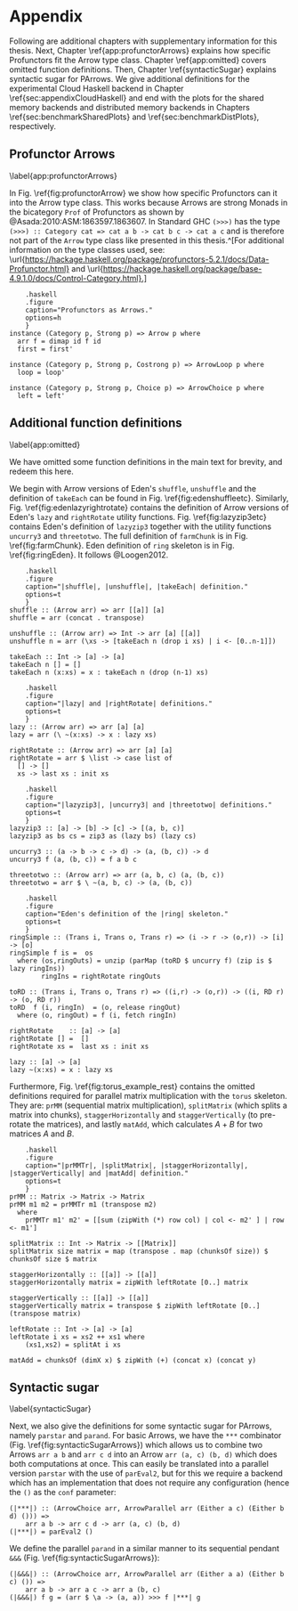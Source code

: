 # Appendix

Following are additional chapters with supplementary information for this thesis. Next, Chapter \ref{app:profunctorArrows}
explains how specific Profunctors fit the Arrow type class. Chapter \ref{app:omitted}
covers omitted function definitions. Then, Chapter \ref{syntacticSugar} explains syntactic
sugar for PArrows. We give additional definitions for the experimental Cloud Haskell
backend in Chapter \ref{sec:appendixCloudHaskell} and end with the plots
for the shared memory backends and distributed memory backends in Chapters \ref{sec:benchmarkSharedPlots}
and \ref{sec:benchmarkDistPlots}, respectively.

## Profunctor Arrows

\label{app:profunctorArrows}

In Fig. \ref{fig:profunctorArrow} we show how specific Profunctors can it into the
Arrow type class. This works because Arrows are strong Monads in the bicategory
`Prof` of Profunctors as shown by @Asada:2010:ASM:1863597.1863607.
In Standard GHC `(>>>)` has the type
`(>>>) :: Category cat => cat a b -> cat b c -> cat a c` and is therefore not
part of the `Arrow` type class like presented in this thesis.^[For additional information on the type classes used, see: \url{https://hackage.haskell.org/package/profunctors-5.2.1/docs/Data-Profunctor.html} and \url{https://hackage.haskell.org/package/base-4.9.1.0/docs/Control-Category.html}.]

~~~~ {#fig:profunctorArrow
    .haskell
    .figure
    caption="Profunctors as Arrows."
    options=h
    }
instance (Category p, Strong p) => Arrow p where
  arr f = dimap id f id
  first = first'

instance (Category p, Strong p, Costrong p) => ArrowLoop p where
  loop = loop'

instance (Category p, Strong p, Choice p) => ArrowChoice p where
  left = left'
~~~~

## Additional function definitions

\label{app:omitted}

We have omitted some function definitions in the main text for
brevity, and redeem this here.

We begin with Arrow versions of Eden's `shuffle`, `unshuffle` and the definition of
`takeEach` can be found in Fig. \ref{fig:edenshuffleetc}. Similarly,
Fig. \ref{fig:edenlazyrightrotate} contains the definition of Arrow
versions of Eden's `lazy` and `rightRotate` utility functions.
Fig. \ref{fig:lazyzip3etc} contains Eden's definition of `lazyzip3` together
with the utility functions `uncurry3` and `threetotwo`.
The full definition of `farmChunk` is in Fig. \ref{fig:farmChunk}.
Eden definition of `ring` skeleton is in Fig. \ref{fig:ringEden}. It
follows @Loogen2012.

~~~~ {#fig:edenshuffleetc
    .haskell
    .figure
    caption="|shuffle|, |unshuffle|, |takeEach| definition."
    options=t
    }
shuffle :: (Arrow arr) => arr [[a]] [a]
shuffle = arr (concat . transpose)

unshuffle :: (Arrow arr) => Int -> arr [a] [[a]]
unshuffle n = arr (\xs -> [takeEach n (drop i xs) | i <- [0..n-1]])

takeEach :: Int -> [a] -> [a]
takeEach n [] = []
takeEach n (x:xs) = x : takeEach n (drop (n-1) xs)
~~~~

~~~~ {#fig:edenlazyrightrotate
    .haskell
    .figure
    caption="|lazy| and |rightRotate| definitions."
    options=t
    }
lazy :: (Arrow arr) => arr [a] [a]
lazy = arr (\ ~(x:xs) -> x : lazy xs)

rightRotate :: (Arrow arr) => arr [a] [a]
rightRotate = arr $ \list -> case list of
  [] -> []
  xs -> last xs : init xs
~~~~

~~~~ {#fig:lazyzip3etc
    .haskell
    .figure
    caption="|lazyzip3|, |uncurry3| and |threetotwo| definitions."
    options=t
    }
lazyzip3 :: [a] -> [b] -> [c] -> [(a, b, c)]
lazyzip3 as bs cs = zip3 as (lazy bs) (lazy cs)

uncurry3 :: (a -> b -> c -> d) -> (a, (b, c)) -> d
uncurry3 f (a, (b, c)) = f a b c

threetotwo :: (Arrow arr) => arr (a, b, c) (a, (b, c))
threetotwo = arr $ \ ~(a, b, c) -> (a, (b, c))
~~~~

~~~~ {#fig:ringEden
    .haskell
    .figure
    caption="Eden's definition of the |ring| skeleton."
    options=t
    }
ringSimple :: (Trans i, Trans o, Trans r) => (i -> r -> (o,r)) -> [i] -> [o]
ringSimple f is =  os
  where (os,ringOuts) = unzip (parMap (toRD $ uncurry f) (zip is $ lazy ringIns))
        ringIns = rightRotate ringOuts

toRD :: (Trans i, Trans o, Trans r) => ((i,r) -> (o,r)) -> ((i, RD r) -> (o, RD r))
toRD  f (i, ringIn)  = (o, release ringOut)
  where (o, ringOut) = f (i, fetch ringIn)

rightRotate    :: [a] -> [a]
rightRotate [] =  []
rightRotate xs =  last xs : init xs

lazy :: [a] -> [a]
lazy ~(x:xs) = x : lazy xs
~~~~

Furthermore, Fig. \ref{fig:torus_example_rest} contains the omitted definitions
required for parallel matrix multiplication with the `torus` skeleton.
They are: `prMM` (sequential matrix multiplication), `splitMatrix`
(which splits a matrix into chunks), `staggerHorizontally` and
`staggerVertically` (to pre-rotate the matrices), and lastly `matAdd`,
which calculates $A + B$ for two matrices $A$ and $B$.

~~~~ {#fig:torus_example_rest
    .haskell
    .figure
    caption="|prMMTr|, |splitMatrix|, |staggerHorizontally|, |staggerVertically| and |matAdd| definition."
    options=t
    }
prMM :: Matrix -> Matrix -> Matrix
prMM m1 m2 = prMMTr m1 (transpose m2)
  where
    prMMTr m1' m2' = [[sum (zipWith (*) row col) | col <- m2' ] | row <- m1']

splitMatrix :: Int -> Matrix -> [[Matrix]]
splitMatrix size matrix = map (transpose . map (chunksOf size)) $ chunksOf size $ matrix

staggerHorizontally :: [[a]] -> [[a]]
staggerHorizontally matrix = zipWith leftRotate [0..] matrix

staggerVertically :: [[a]] -> [[a]]
staggerVertically matrix = transpose $ zipWith leftRotate [0..] (transpose matrix)

leftRotate :: Int -> [a] -> [a]
leftRotate i xs = xs2 ++ xs1 where
    (xs1,xs2) = splitAt i xs

matAdd = chunksOf (dimX x) $ zipWith (+) (concat x) (concat y)
~~~~

## Syntactic sugar

\label{syntacticSugar}

Next, we also give the definitions for some syntactic sugar for PArrows,
namely `parstar` and `parand`. For basic Arrows, we have the `***` combinator
(Fig. \ref{fig:syntacticSugarArrows}) which allows us to combine two Arrows
`arr a b` and `arr c d` into an Arrow `arr (a, c) (b, d)` which does both
computations at once. This can easily be translated into a parallel version
`parstar` with the use of `parEval2`, but for this we require a backend which
has an implementation that does not require any configuration
(hence the `()` as the `conf` parameter:

~~~~ {.haskell}
(|***|) :: (ArrowChoice arr, ArrowParallel arr (Either a c) (Either b d) ())) =>
	arr a b -> arr c d -> arr (a, c) (b, d)
(|***|) = parEval2 ()
~~~~

We define the parallel `parand` in a similar manner to its sequential
pendant `&&&` (Fig. \ref{fig:syntacticSugarArrows}):

~~~~ {.haskell}
(|&&&|) :: (ArrowChoice arr, ArrowParallel arr (Either a a) (Either b c) ()) =>
	arr a b -> arr a c -> arr a (b, c)
(|&&&|) f g = (arr $ \a -> (a, a)) >>> f |***| g
~~~~
